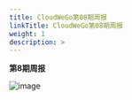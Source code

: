 ```yaml
---
title: CloudWeGo第08期周报
linkTitle: CloudWeGo第08期周报
weight: 1
description: >
---
```

**第8期周报**

![image](/img/community/weekly_report/CloudWeGo_8th_weekly_report.png)
